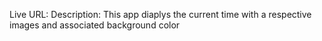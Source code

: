 Live URL:
Description: This app diaplys the current time with a respective images and associated background color